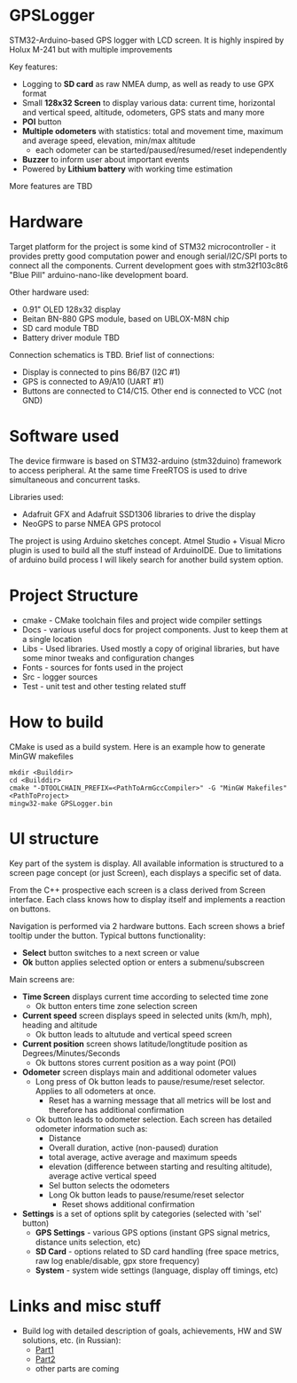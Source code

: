 # GPSLogger
STM32-Arduino-based GPS logger with LCD screen. It is highly inspired by Holux M-241 but with multiple improvements

Key features:
* Logging to **SD card** as raw NMEA dump, as well as ready to use GPX format
* Small **128x32 Screen** to display various data: current time, horizontal and vertical speed, altitude, odometers, GPS stats and many more
* **POI** button
* **Multiple odometers** with statistics: total and movement time, maximum and average speed, elevation, min/max altitude
  * each odometer can be started/paused/resumed/reset independently
* **Buzzer** to inform user about important events
* Powered by **Lithium battery** with working time estimation

More features are TBD

# Hardware
Target platform for the project is some kind of STM32 microcontroller - it provides pretty good computation power and enough serial/I2C/SPI ports to connect all the components.
Current development goes with stm32f103c8t6 "Blue Pill" arduino-nano-like development board.

Other hardware used:
* 0.91" OLED 128x32 display
* Beitan BN-880 GPS module, based on UBLOX-M8N chip
* SD card module TBD
* Battery driver module TBD

Connection schematics is TBD. Brief list of connections:
* Display is connected to pins B6/B7 (I2C #1)
* GPS is connected to A9/A10 (UART #1)
* Buttons are connected to C14/C15. Other end is connected to VCC (not GND)

# Software used

The device firmware is based on STM32-arduino (stm32duino) framework to access peripheral. At the same time FreeRTOS is used to drive simultaneous and concurrent tasks. 

Libraries used:
* Adafruit GFX and Adafruit SSD1306 libraries to drive the display
* NeoGPS to parse NMEA GPS protocol

The project is using Arduino sketches concept. Atmel Studio + Visual Micro plugin is used to build all the stuff instead of ArduinoIDE. Due to limitations of arduino build process I will likely search for another build system option.

# Project Structure

* cmake - CMake toolchain files and project wide compiler settings
* Docs - various useful docs for project components. Just to keep them at a single location
* Libs - Used libraries. Used mostly a copy of original libraries, but have some minor tweaks and configuration changes
* Fonts - sources for fonts used in the project
* Src - logger sources
* Test - unit test and other testing related stuff


# How to build

CMake is used as a build system. Here is an example how to generate MinGW makefiles

```
mkdir <Builddir>
cd <Builddir>
cmake "-DTOOLCHAIN_PREFIX=<PathToArmGccCompiler>" -G "MinGW Makefiles" <PathToProject>
mingw32-make GPSLogger.bin
```

# UI structure

Key part of the system is display. All available information is structured to a screen page concept (or just Screen), each displays a specific set of data. 

From the C++ prospective each screen is a class derived from Screen interface. Each class knows how to display itself and implements a reaction on buttons.

Navigation is performed via 2 hardware buttons. Each screen shows a brief tooltip under the button. Typical buttons functionality:
* **Select** button switches to a next screen or value
* **Ok** button applies selected option or enters a submenu/subscreen

Main screens are:
* **Time Screen** displays current time according to selected time zone
  * Ok button enters time zone selection screen
* **Current speed** screen displays speed in selected units (km/h, mph), heading and altitude
  * Ok button leads to altutude and vertical speed screen
* **Current position** screen shows latitude/longtitude position as Degrees/Minutes/Seconds
  * Ok buttons stores current position as a way point (POI)
* **Odometer** screen displays main and additional odometer values
  * Long press of Ok button leads to pause/resume/reset selector. Applies to all odometers at once.
    * Reset has a warning message that all metrics will be lost and therefore has additional confirmation
  * Ok button leads to odometer selection. Each screen has detailed odometer information such as:
    * Distance
    * Overall duration, active (non-paused) duration
    * total average, active average and maximum speeds
    * elevation (difference between starting and resulting altitude), average active vertical speed
    * Sel button selects the odometers
    * Long Ok button leads to pause/resume/reset selector
      * Reset shows additional confirmation
* **Settings** is a set of options split by categories (selected with 'sel' button)
  * **GPS Settings** - various GPS options (instant GPS signal metrics, distance units selection, etc)
  * **SD Card** - options related to SD card handling (free space metrics, raw log enable/disable, gpx store frequency)
  * **System** - system wide settings (language, display off timings, etc)

# Links and misc stuff

* Build log with detailed description of goals, achievements, HW and SW solutions, etc. (in Russian):
  * [Part1](https://geektimes.ru/post/286348/)
  * [Part2](https://geektimes.ru/post/287666/)
  * other parts are coming